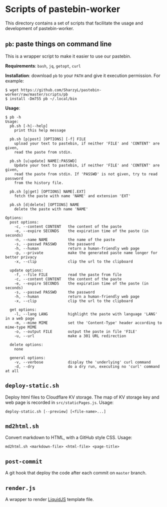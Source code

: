 # Scripts of pastebin-worker

This directory contains a set of scripts that facilitate the usage and development of pastebin-worker. 

## `pb`: paste things on command line

This is a wrapper script to make it easier to use our pastebin. 

**Requirements**: `bash`, `jq`, `getopt`, `curl`

**Installation**: download `pb` to your `PATH` and give it execution permission. For example: 

```shell
$ wget https://github.com/SharzyL/pastebin-worker/raw/master/scripts/pb
$ install -Dm755 pb ~/.local/bin
```

**Usage**: 

```shell
$ pb -h
Usage:
  pb.sh [-h|--help]
    print this help message

  pb.sh [p|post] [OPTIONS] [-f] FILE
    upload your text to pastebin, if neither 'FILE' and 'CONTENT' are given,
    read the paste from stdin.

  pb.sh [u|update] NAME[:PASSWD]
    Update your text to pastebin, if neither 'FILE' and 'CONTENT' are given,
    read the paste from stdin. If 'PASSWD' is not given, try to read password
    from the history file.

  pb.sh [g|get] [OPTIONS] NAME[.EXT]
    fetch the paste with name 'NAME' and extension 'EXT'

  pb.sh [d|delete] [OPTIONS] NAME
    delete the paste with name 'NAME'

Options:
  post options:
    -c, --content CONTENT   the content of the paste
    -e, --expire SECONDS    the expiration time of the paste (in seconds)
    -n, --name NAME         the name of the paste
    -s, --passwd PASSWD     the password
    -h, --human             return a human-friendly web page
    -p, --private           make the generated paste name longer for better privacy
    -x, --clip              clip the url to the clipboard

  update options:
    -f, --file FILE         read the paste from file
    -c, --content CONTENT   the content of the paste
    -e, --expire SECONDS    the expiration time of the paste (in seconds)
    -s, --passwd PASSWD     the password
    -h, --human             return a human-friendly web page
    -x, --clip              clip the url to the clipboard

  get options:
    -l, --lang LANG         highlight the paste with language 'LANG' in a web page
    -m, --mime MIME         set the 'Content-Type' header according to mime-type MIME
    -o, --output FILE       output the paste in file 'FILE'
    -u, --url               make a 301 URL redirection

  delete options:
    none

  general options:
    -v, --verbose           display the 'underlying' curl command
    -d, --dry               do a dry run, executing no 'curl' command at all
```

## `deploy-static.sh`

Deploy html files to Cloudflare KV storage. The map of KV storage key and web page is recorded in `src/staticPages.js`. Usage: 

```shell
deploy-static.sh [--preview] [<file-name>...]
```

## `md2html.sh`

Convert markdown to HTML, with a GitHub style CSS. Usage: 

```shell
md2html.sh <markdown-file> <html-file> <page-title>
```

## `post-commit`

A git hook that deploy the code after each commit on `master` branch. 

## `render.js`

A wrapper to render [LiquidJS](https://liquidjs.com) template file. 
